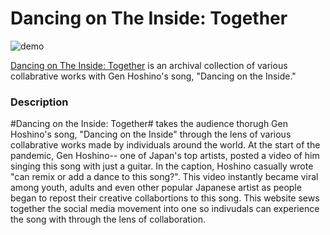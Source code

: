 # Dancing on The Inside: Together
![demo](https://github.com/Qianqianye/iml300/blob/master/project-1/asset/project-1-demo.gif)

[Dancing on The Inside: Together](http://qianqianye.github.io/iml300/project-1) is an archival collection of various collabrative works with Gen Hoshino's song, "Dancing on the Inside."


### Description

#Dancing on the Inside: Together# takes the audience thorugh Gen Hoshino's song, "Dancing on the Inside" through the lens of various collabrative works made by individuals around the world. 
At the start of the pandemic, Gen Hoshino-- one of Japan's top artists, posted a video of him singing this song with just a guitar. In the caption, Hoshino casually wrote "can remix or add a dance to this song?". This video instantly became viral among youth, adults and even other popular Japanese artist as people began to repost their creative collabortions to this song. This website sews together the social media movement into one so indivudals can experience the song with through the lens of collaboration.